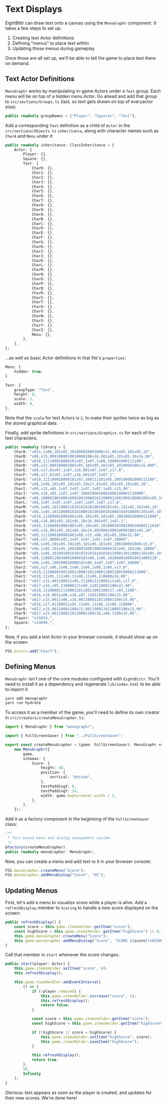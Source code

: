 # Text Displays

EightBittr can draw text onto a canvas using the `MenuGraphr` component.
It takes a few steps to set up:

1. Creating text Actor definitions
2. Defining "menus" to place text within
3. Updating those menus during gameplay

Once those are all set up, we'll be able to tell the game to place text there on demand.

## Text Actor Definitions

`MenuGraphr` works by manipulating in-game Actors under a `Text` group.
Each menu will be on top of a hidden menu Actor.
Go ahead and add that group to `src/sections/Groups.ts` (last, so text gets drawn on top of everyactor else):

```ts
public readonly groupNames = ["Player", "Squares", "Text"];
```

Add a corresponding `Text` definition as a child of `Actor` in the `src/sections/Objects.ts` `inheritance`, along with character names such as `CharA` and `Menu` under it:

```ts
public readonly inheritance: ClassInheritance = {
    Actor: {
        Player: {},
        Square: {},
        Text: {
            Char0: {},
            Char1: {},
            Char2: {},
            Char3: {},
            Char4: {},
            Char5: {},
            Char6: {},
            Char7: {},
            Char8: {},
            Char9: {},
            CharA: {},
            CharB: {},
            CharC: {},
            CharD: {},
            CharE: {},
            CharF: {},
            CharG: {},
            CharH: {},
            CharI: {},
            CharJ: {},
            CharK: {},
            CharL: {},
            CharM: {},
            CharN: {},
            CharO: {},
            CharP: {},
            CharQ: {},
            CharR: {},
            CharS: {},
            CharT: {},
            CharU: {},
            CharV: {},
            CharW: {},
            CharX: {},
            CharY: {},
            CharZ: {},
            Menu: {},
        },
    },
};
```

...as well as basic Actor definitions in that file's `properties`:

```ts
Menu: {
    hidden: true,
}
```

```ts
Text: {
    groupType: "Text",
    height: 8,
    scale: 2,
    width: 8,
},
```

Note that the `scale` for text Actors is `2`, to make their sprites twice as big as the stored graphical data.

Finally, add sprite definitions in `src/sections/Graphics.ts` for each of the text characters:

```ts
public readonly library = {
    CharA: "x011,1x06,101x05,101000010001000x15,001x05,101x05,10",
    CharB: "x08,x15,0001000010010000100x16,001x05,101x05,10x16,00",
    CharC: "x010,111100010000101x07,1x07,1x08,100001000111100",
    CharD: "x08,x15,000100001001x05,101x05,101x05,1010000100x15,000",
    CharE: "x08,x17,01x07,1x07,x16,001x07,1x07,x17,0",
    CharF: "x08,x17,01x07,1x07,x16,001x07,1x07,1",
    CharG: "x010,111100010000101x07,100111101x05,100100001000111100",
    CharH: "x08,1x05,101x05,101x05,10x17,01x05,101x05,101x05,10",
    CharI: "x09,x15,x05,1x07,1x07,1x07,1x07,1x05,x15,00",
    CharJ: "x09,x16,x05,1x07,1x07,1000100010001000100001110000",
    CharK: "x08,1000010010001000100100001011000011001000100001001x05,10",
    CharL: "x08,1x07,1x07,1x07,1x07,1x07,1x07,x17,0",
    CharM: "x08,1x05,101100011010101010100100101x05,101x05,101x05,10",
    CharN: "x08,1x05,1011000010101000101001001010001010100001101x05,10",
    CharO: "x010,111000010001001x05,101x05,101x05,100100010000111000",
    CharP: "x08,x16,001x05,101x05,10x16,001x07,1x07,1",
    CharQ: "x010,111000010001001x05,101x05,10100010100100010000111010",
    CharR: "x08,x16,001x05,101x05,10x16,0010001000100001001x05,10",
    CharS: "x09,1111000100001001x08,x15,x08,101x05,100x15,00",
    CharT: "x08,x17,00001x07,1x07,1x07,1x07,1x07,10000",
    CharU: "x08,1x05,101x05,101x05,101x05,101x05,100100001000x15,0",
    CharV: "x08,1x05,101x05,10010001000100010000101x05,101x06,10000",
    CharW: "x08,1x05,1010010010101010101010101011000110110001101x05,10",
    CharX: "x08,110001100100010000101x06,1x06,1010000100010011000110",
    CharY: "x08,1x05,100100010000101x06,1x07,1x07,1x07,10000",
    CharZ: "x08,x17,x06,1x06,1x06,1x06,1x06,1x06,x17,0",
    Char0: "x018,1110000100110011000110110001100110010000111000",
    Char1: "x018,11x05,111x06,11x06,11x06,110000x16,00",
    Char2: "x017,x15,001100011x05,111001111000111x05,x17,0",
    Char3: "x017,x16,x05,110000111x08,110110001100x15,00",
    Char4: "x019,11100001111000110110011001100x17,x05,1100",
    Char5: "x016,x16,0011x06,x16,x07,110110001100x15,00",
    Char6: "x017,x15,0011x06,x16,0011000110110001100x15,00",
    Char7: "x016,x17,01100011x05,11x05,11x05,11x06,110000",
    Char8: "x017,x15,00110001100x15,0011000110110001100x15,00",
    Char9: "x017,x15,0011000110110001100x16,x06,1100x15,00",
    Player: "x21024,",
    Square: "x14096,",
};
```

Now, if you add a text Actor in your browser console, it should show up on the screen:

```ts
FSS.actors.add("Char7");
```

## Defining Menus

`MenuGraphr` isn't one of the core modules configured with `EightBittr`.
You'll need to install it as a dependency and regenerate `lib/index.html` to be able to import it:

```ts
yarn add menugraphr
yarn run hydrate
```

To access it as a member of the game, you'll need to define its own creator in `src/creators/createMenuGrapher.ts`:

```ts
import { MenuGraphr } from "menugraphr";

import { FullScreenSaver } from "../FullScreenSaver";

export const createMenuGrapher = (game: FullScreenSaver): MenuGraphr =>
    new MenuGraphr({
        game,
        schemas: {
            Score: {
                height: 48,
                position: {
                    vertical: "bottom",
                },
                textPaddingX: 8,
                textPaddingY: 24,
                width: game.mapScreener.width / 2,
            },
        },
    });
```

Add it as a factory component in the beginning of the `FullScreenSaver` class:

```ts
/**
 * Text-based menu and dialog management system.
 */
@factory(createMenuGrapher)
public readonly menuGrapher: MenuGraphr;
```

Now, you can create a menu and add text to it in your browser console:

```ts
FSS.menuGrapher.createMenu("Score");
FSS.menuGrapher.addMenuDialog("Score", "HI");
```

## Updating Menus

First, let's add a menu to visualize score while a player is alive.
Add a `refreshDisplay` member to `Scoring` to handle a new score displayed on the screen:

```ts
public refreshDisplay() {
    const score = this.game.itemsHolder.getItem("score");
    const highScore = this.game.itemsHolder.getItem("highScore") || 0;
    this.game.menuGrapher.createMenu("Score");
    this.game.menuGrapher.addMenuDialog("Score", `SCORE ${score}\nHIGHSCORE ${highScore}`);
}
```

Call that member in `start` whenever the score changes:

```ts
public start(player: Actor) {
    this.game.itemsHolder.setItem("score", 0);
    this.refreshDisplay();

    this.game.timeHandler.addEventInterval(
        () => {
            if (!player.removed) {
                this.game.itemsHolder.increase("score", 1);
                this.refreshDisplay();
                return false;
            }

            const score = this.game.itemsHolder.getItem("score");
            const highScore = this.game.itemsHolder.getItem("highScore");

            if (!highScore || score > highScore) {
                this.game.itemsHolder.setItem("highScore", score);
                this.game.itemsHolder.saveItem("highScore");
            }

            this.refreshDisplay();
            return true;
        },
        50,
        Infinity
    );
}
```

Glorious: text appears as soon as the player is created, and updates for their new scores.
We're done here!
